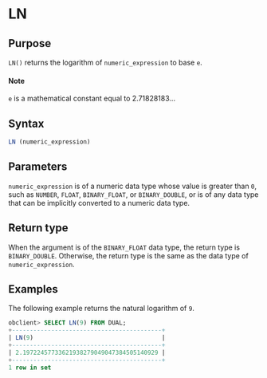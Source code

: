 # LN

## Purpose

`LN()` returns the logarithm of `numeric_expression` to base `e`.

  <main id="notice" type='explain'>
    <h4>Note</h4>
    <p><code>e</code> is a mathematical constant equal to 2.71828183... </p>
  </main>

## Syntax

```sql
LN (numeric_expression)
```

## Parameters

`numeric_expression` is of a numeric data type whose value is greater than `0`, such as `NUMBER`, `FLOAT`, `BINARY_FLOAT`, or `BINARY_DOUBLE`, or is of any data type that can be implicitly converted to a numeric data type.

## Return type

When the argument is of the `BINARY_FLOAT` data type, the return type is `BINARY_DOUBLE`. Otherwise, the return type is the same as the data type of `numeric_expression`.

## Examples

The following example returns the natural logarithm of `9`.

```sql
obclient> SELECT LN(9) FROM DUAL;
+------------------------------------------+
| LN(9)                                    |
+------------------------------------------+
| 2.19722457733621938279049047384505140929 |
+------------------------------------------+
1 row in set
```
